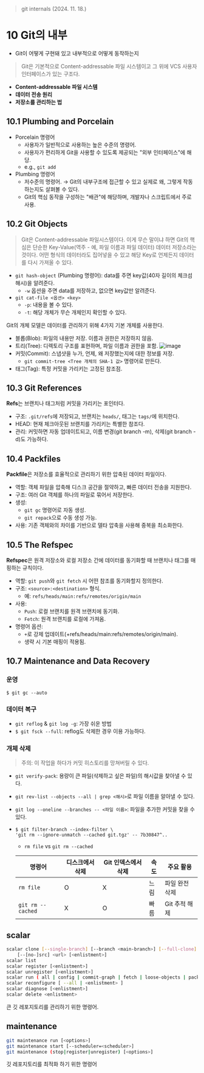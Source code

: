 >git internals (2024. 11. 18.)
# 10 Git의 내부
- Git이 어떻게 구현돼 있고 내부적으로 어떻게 동작하는지  

>Git은 기본적으로 Content-addressable 파일 시스템이고 그 위에 VCS 사용자 인터페이스가 있는 구조다.  
- **Content-addressable 파일 시스템**
- **데이터 전송 원리**
- **저장소를 관리하는 법**

## 10.1 Plumbing and Porcelain
- Porcelain 명령어
  - 사용자가 일반적으로 사용하는 높은 수준의 명령어.
  - 사용자가 편리하게 Git을 사용할 수 있도록 제공되는 "외부 인터페이스"에 해당.
  - e.g., `git add`
- Plumbing 명령어
  - 저수준의 명령어. → Git의 내부구조에 접근할 수 있고 실제로 왜, 그렇게 작동하는지도 살펴볼 수 있다.
  - Git의 핵심 동작을 구성하는 "배관"에 해당하며, 개발자나 스크립트에서 주로 사용.

## 10.2 Git Objects
>Git은 Content-addressable 파일시스템이다. 이게 무슨 말이냐 하면 Git의 핵심은 단순한 Key-Value(역주 - 예, 파일 이름과 파일 데이터) 데이터 저장소라는 것이다. 어떤 형식의 데이터라도 집어넣을 수 있고 해당 Key로 언제든지 데이터를 다시 가져올 수 있다.

- `git hash-object` (Plumbing 명령어): data를 주면 key값(40자 길이의 체크섬 해시)을 알려준다.
  - `-w` 옵션을 주면 data를 저장하고, 없으면 key값만 알려준다.
- `git cat-file <옵션> <key>`
  - `-p`: 내용을 볼 수 있다.
  - `-t`: 해당 개체가 무슨 개체인지 확인할 수 있다.
  
Git의 개체 모델은 데이터를 관리하기 위해 4가지 기본 개체를 사용한다.

- 블롭(Blob): 파일의 내용만 저장. 이름과 권한은 저장하지 않음.
- 트리(Tree): 디렉토리 구조를 표현하며, 파일 이름과 권한을 포함.
  ![image](https://github.com/user-attachments/assets/af95ea77-10db-4a91-b65a-d2128e146a7e)
- 커밋(Commit): 스냅샷을 누가, 언제, 왜 저장했는지에 대한 정보를 저장.
  - `git commit-tree <Tree 개체의 SHA-1 값>` 명령어로 만든다.
- 태그(Tag): 특정 커밋을 가리키는 고정된 참조점.  

## 10.3 Git References
**Refs**는 브랜치나 태그처럼 커밋을 가리키는 포인터다.

- 구조: `.git/refs`에 저장되고, 브랜치는 `heads/`, 태그는 `tags/`에 위치한다.
- HEAD: 현재 체크아웃된 브랜치를 가리키는 특별한 참조다.
- 관리: 커밋하면 자동 업데이트되고, 이름 변경(git branch -m), 삭제(git branch -d)도 가능하다.

## 10.4 Packfiles
**Packfile**은 저장소를 효율적으로 관리하기 위한 압축된 데이터 파일이다.

- 역할: 객체 파일을 압축해 디스크 공간을 절약하고, 빠른 데이터 전송을 지원한다.
- 구조: 여러 Git 객체를 하나의 파일로 묶어서 저장한다.
- 생성:
  - `git gc` 명령어로 자동 생성.
  - `git repack`으로 수동 생성 가능.
- 사용: 기존 객체와의 차이를 기반으로 델타 압축을 사용해 중복을 최소화한다.

## 10.5 The Refspec
**Refspec**은 원격 저장소와 로컬 저장소 간에 데이터를 동기화할 때 브랜치나 태그를 매핑하는 규칙이다.

- 역할: `git push`와 `git fetch` 시 어떤 참조를 동기화할지 정의한다.
- 구조: `<source>:<destination>` 형식.
  - 예: `refs/heads/main:refs/remotes/origin/main`
- 사용:
  - `Push`: 로컬 브랜치를 원격 브랜치에 동기화.
  - `Fetch`: 원격 브랜치를 로컬에 가져옴.
- 명령어 옵션:
  - `+`로 강제 업데이트(+refs/heads/main:refs/remotes/origin/main).
  - 생략 시 기본 매핑이 적용됨.

## 10.7 Maintenance and Data Recovery
### 운영
```
$ git gc --auto
```

### 데이터 복구
- `git reflog` & `git log -g`: 가장 쉬운 방법
- `$ git fsck --full`: reflog도 삭제한 경우 이용 가능하다.

### 개체 삭제
>주의: 이 작업을 하다가 커밋 히스토리를 망쳐버릴 수 있다.
- `git verify-pack`: 용량이 큰 파일(삭제하고 싶은 파일)의 해시값을 찾아낼 수 있다.
- `git rev-list --objects --all | grep <해시>`로 파일 이름을 알아낼 수 있다.
- `git log --oneline --branches -- <파일 이름>`: 파일을 추가한 커밋을 찾을 수 있다.
- ```
  $ git filter-branch --index-filter \
  'git rm --ignore-unmatch --cached git.tgz' -- 7b30847^..
  ```
  - `rm file` vs `git rm --cached`

  | 명령어                | 디스크에서 삭제 | Git 인덱스에서 삭제 | 속도  | 주요 활용       |
  |-----------------------|----------------|---------------------|-------|----------------|
  | `rm file`            | O              | X                   | 느림  | 파일 완전 삭제 |
  | `git rm --cached`    | X              | O                   | 빠름  | Git 추적 해제  |

## scalar
```bash
scalar clone [--single-branch] [--branch <main-branch>] [--full-clone]
	[--[no-]src] <url> [<enlistment>]
scalar list
scalar register [<enlistment>]
scalar unregister [<enlistment>]
scalar run ( all | config | commit-graph | fetch | loose-objects | pack-files ) [<enlistment>]
scalar reconfigure [ --all | <enlistment> ]
scalar diagnose [<enlistment>]
scalar delete <enlistment>
```
큰 깃 레포지토리를 관리하기 위한 명령어.

## maintenance
```bash
git maintenance run [<options>]
git maintenance start [--scheduler=<scheduler>]
git maintenance (stop|register|unregister) [<options>]
```
깃 레포지토리를 최적화 하기 위한 명령어
